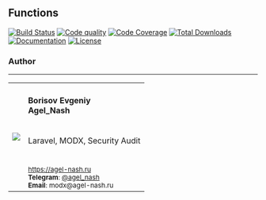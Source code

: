 ## Functions
[![Build Status](https://api.travis-ci.org/AgelxNash/functions.svg?branch=master)](https://travis-ci.org/AgelxNash/functions) [![Code quality](https://img.shields.io/scrutinizer/g/AgelxNash/functions.svg?maxAge=2592000)](https://scrutinizer-ci.com/g/AgelxNash/functions/) [![Code Coverage](https://scrutinizer-ci.com/g/AgelxNash/functions/badges/coverage.png?b=master)](https://scrutinizer-ci.com/g/AgelxNash/functions/?branch=master) [![Total Downloads](https://poser.pugx.org/agelxnash/functions/d/total.png)](https://packagist.org/packages/agelxnash/functions) [![Documentation](https://img.shields.io/badge/Documentation-ru-red.svg)](https://functions.readthedocs.io) [![License](https://gitlicense.com/badge/AgelxNash/functions)](https://github.com/AgelxNash/functions/blob/master/LICENSE.md)

### Author
---------
<table>
  <tr>
    <td valign="center" align="center"><img src="http://www.gravatar.com/avatar/bf12d44182c98288015f65c9861903aa?s=250"></td>
	<td valign="top">
		<h4>Borisov Evgeniy
		<br />
		Agel_Nash</h4>
		<br />
	    Laravel, MODX, Security Audit
		<br />
		<bt />
		<br />
		<br />
        <small>
            <a href="https://agel-nash.ru">https://agel-nash.ru</a>
		    <br />
		    <strong>Telegram</strong>: <a href="https://t.me/Agel_Nash">@agel_nash</a>
		    <br />
		    <strong>Email</strong>: modx@agel-nash.ru
		</small>
	</td>
  </tr>
</table>
